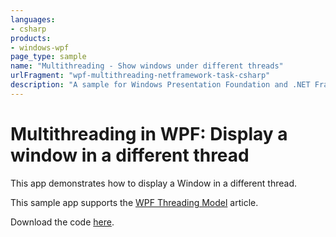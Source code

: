 ```yaml
---
languages:
- csharp
products:
- windows-wpf
page_type: sample
name: "Multithreading - Show windows under different threads"
urlFragment: "wpf-multithreading-netframework-task-csharp"
description: "A sample for Windows Presentation Foundation and .NET Framework that displays windows under different threads."
---
```


# Multithreading in WPF: Display a window in a different thread

This app demonstrates how to display a Window in a different thread.

This sample app supports the [WPF Threading Model](https://learn.microsoft.com/dotnet/desktop/wpf/advanced/threading-model?view=netframeworkdesktop-4.8) article.

Download the code [here](github.com/dotnet/samples/tree/main/wpf/Threading/MultithreadedWindow/net48/csharp/Code.zip).
